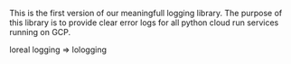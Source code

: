 This is the first version of our meaningfull logging library.
The purpose of this library is to provide clear error logs for all python cloud run services running on GCP. 

loreal logging => lologging